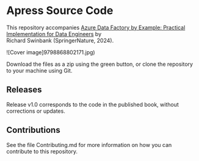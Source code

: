 # Apress Source Code

This repository accompanies [Azure Data Factory by Example: Practical Implementation for Data Engineers](https://www.link.springer.com/book/10.1007/9798868802171) by 	
Richard Swinbank (SpringerNature, 2024).

[comment]: #cover
![Cover image]9798868802171.jpg)

Download the files as a zip using the green button, or clone the repository to your machine using Git.

## Releases

Release v1.0 corresponds to the code in the published book, without corrections or updates.

## Contributions

See the file Contributing.md for more information on how you can contribute to this repository.